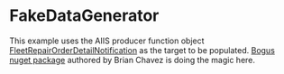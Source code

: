 # FakeDataGenerator
This example uses the AIIS producer function object <a href="https://github.com/wexinc/gf-mwd-edge-vams-auto-integrate-interface-service/tree/main/WEX.EDGE.VAMS.AutoIntegrate.InterfaceService/src/WEX.EDGE.VAMS.AutoIntegrate.InterfaceService.RepairOrderLibrary" target="_blank">FleetRepairOrderDetailNotification</a> as the target to be populated. <a href="https://www.nuget.org/packages/Bogus/" target="_blank">Bogus nuget package</a> authored by Brian Chavez is doing the magic here.
